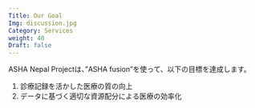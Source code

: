 ```yaml
---
Title: Our Goal
Img: discussion.jpg
Category: Services
weight: 40
Draft: false
---
```


ASHA Nepal Projectは、”ASHA fusion”を使って、以下の目標を達成します。

1. 診療記録を活かした医療の質の向上
2. データに基づく適切な資源配分による医療の効率化
